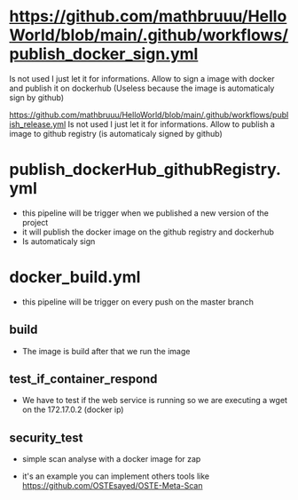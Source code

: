 # https://github.com/mathbruuu/HelloWorld/blob/main/.github/workflows/publish_docker_sign.yml
Is not used I just let it for informations. Allow to sign a image with docker and publish it on dockerhub (Useless because the image is automaticaly sign by github)

https://github.com/mathbruuu/HelloWorld/blob/main/.github/workflows/publish_release.yml
Is not used I just let it for informations. Allow to publish a image to github registry (is automaticaly signed by github)

# publish_dockerHub_githubRegistry.yml
- this pipeline will be trigger when we published a new version of the project
- it will publish the docker image on the github registry and dockerhub
- Is automaticaly sign
  
# docker_build.yml
- this pipeline will be trigger on every push on the master branch

## build
- The image is build after that we run the image

## test_if_container_respond
- We have to test if the web service is running so we are executing a wget on the 172.17.0.2 (docker ip)

## security_test
- simple scan analyse with a docker image for zap 

- it's an example you can implement others tools like https://github.com/OSTEsayed/OSTE-Meta-Scan
